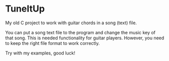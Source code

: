 # TuneItUp
My old C project to work with guitar chords in a song (text) file.

You can put a song text file to the program and change the music key of that song.
This is needed functionality for guitar players.
However, you need to keep the right file format to work correctly.

Try with my examples,
good luck!
